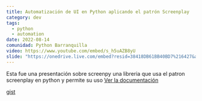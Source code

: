 ```yaml
---
title: Automatización de UI en Python aplicando el patrón Screenplay
category: dev
tags:
  - python
  - automation
date: 2022-08-14
comunidad: Python Barranquilla
video: https://www.youtube.com/embed/s_h5uAZB8yU
slide: "https://onedrive.live.com/embed?resid=38418DB61BB40BD7%216427&authkey=!AO8hWTH-VeHm43o&em=2"
---
```


Esta fue una presentación sobre screenpy una libreria que usa el patron screenplay en python y permite su uso
[Ver la documentación](https://screenpy-docs.readthedocs.io/en/latest/index.html)

[gist](https://gist.github.com/Scot3004/56723aa4237961b5a250ffd17c53996f)
